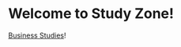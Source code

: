 # Welcome to Study Zone!
[Business Studies](/Study/Business%20Studies/1.%20Nature%20and%20Significance%20of%20Management.html)!
